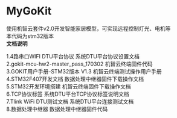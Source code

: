 # MyGoKit

使用机智云套件v2.0开发智能家居模型，可实现远程控制灯光、电机等  
本代码为stm32版本  
**文档说明**  

1.4路串口WIFI DTU平台协议           系统DTU平台协议设置文档  
2.gokit-mcu-hw2-master_pass_170302  机智云终端固件代码  
3.GOKIT用户手册-STM32版本 V1.3      机智云终端测试操作用户手册  
4.STM32F407开发文档                 数据处理中继器固件下载操作文档  
5.STM32开发环境搭建                 机智云终端固件下载操作文档  
6.TCP协议标签                       系统DTU平台TCP协议标签说明文档   
7.Tlink WiFi DTU测试文档            系统DTU平台连接测试文档  
8.数据处理中继器                    数据处理中继器固件代码  
